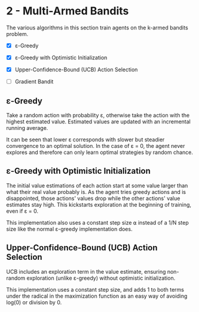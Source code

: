 # 2 - Multi-Armed Bandits
The various algorithms in this section train agents on the k-armed bandits problem.

- [x] ε-Greedy
- [x] ε-Greedy with Optimistic Initialization
- [x] Upper-Confidence-Bound (UCB) Action Selection
- [ ] Gradient Bandit


## ε-Greedy
Take a random action with probability ε, otherwise take the action with the highest estimated value.
Estimated values are updated with an incremental running average.

It can be seen that lower ε corresponds with slower but steadier convergence to an optimal solution. In the case of ε = 0, the agent never explores and therefore can only learn optimal strategies by random chance.


## ε-Greedy with Optimistic Initialization
The initial value estimations of each action start at some value larger than what their real value probably is. As the agent tries greedy actions and is disappointed, those actions' values drop while the other actions' value estimates stay high. This kickstarts exploration at the beginning of training, even if ε = 0.

This implementation also uses a constant step size ⍺ instead of a 1/N step size like the normal ε-greedy implementation does.


## Upper-Confidence-Bound (UCB) Action Selection
UCB includes an exploration term in the value estimate, ensuring non-random exploration (unlike ε-greedy) without optimistic initialization.

This implementation uses a constant step size, and adds 1 to both terms under the radical in the maximization function as an easy way of avoiding log(0) or division by 0.

